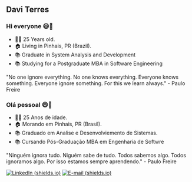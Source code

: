 

<!--
**Davez99/Davez99** is a ✨ _special_ ✨ repository because its `README.md` (this file) appears on your GitHub profile.
-->


## Davi Terres

### Hi everyone 😄🤙


- 👨🏻 25 Years old.
- 🏠 Living in Pinhais, PR (Brazil).
- 📚 Graduate in System Analysis and Development
- 📚 Studying for a Postgraduate MBA in Software Engineering


"No one ignore everything. No one knows everything. Everyone knows something. Everyone ignore something. For this we learn always." - Paulo Freire

### Olá pessoal 😄🤙


- 👨🏻 25 Anos de idade.
- 🏠 Morando em Pinhais, PR (Brasil).
- 📚 Graduado em Analise e Desenvolviemento de Sistemas.
- 📚 Cursando Pós-Graduação MBA em Engenharia de Softwre


"Ninguém ignora tudo. Niguém sabe de tudo. Todos sabemos algo. Todos ignoramos algo. Por isso estamos sempre aprendendo." - Paulo Freire


[![LinkedIn (shields.io)](https://img.shields.io/badge/-LinkedIn-blue)](https://www.linkedin.com/in/davi-t-9b7402126/)  [![E-mail (shields.io)](https://img.shields.io/badge/-E--mail-red)](mailto:davi.mdr@gmail.com)
